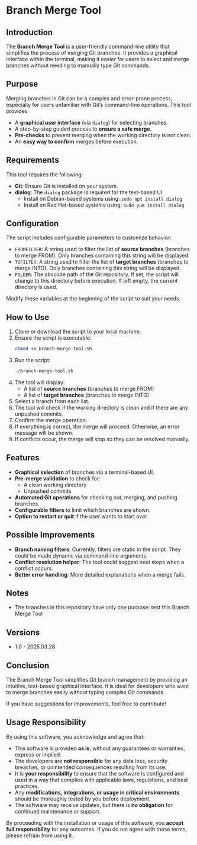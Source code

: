 # Branch Merge Tool

## Introduction
The **Branch Merge Tool** is a user-friendly command-line utility that simplifies the process of merging Git branches. It provides a graphical interface within the terminal, making it easier for users to select and merge branches without needing to manually type Git commands.

## Purpose
Merging branches in Git can be a complex and error-prone process, especially for users unfamiliar with Git’s command-line operations. This tool provides:
- A **graphical user interface** (via `dialog`) for selecting branches.
- A step-by-step guided process to **ensure a safe merge**.
- **Pre-checks** to prevent merging when the working directory is not clean.
- An **easy way to confirm** merges before execution.

## Requirements
This tool requires the following:
- **Git**: Ensure Git is installed on your system.
- **dialog**: The `dialog` package is required for the text-based UI.
  - Install on Debian-based systems using: `sudo apt install dialog`
  - Install on Red Hat-based systems using: `sudo yum install dialog`

## Configuration
The script includes configurable parameters to customize behavior:

- `FROMFILTER`: A string used to filter the list of **source branches** (branches to merge FROM). Only branches containing this string will be displayed.
- `TOFILTER`: A string used to filter the list of **target branches** (branches to merge INTO). Only branches containing this string will be displayed.
- `FOLDER`: The absolute path of the Git repository. If set, the script will change to this directory before execution. If left empty, the current directory is used.

Modify these variables at the beginning of the script to suit your needs.

## How to Use
1. Clone or download the script to your local machine.
2. Ensure the script is executable:
   ```bash
   chmod +x branch-merge-tool.sh
   ```
3. Run the script:
   ```bash
   ./branch-merge-tool.sh
   ```
4. The tool will display:
   - A list of **source branches** (branches to merge FROM)
   - A list of **target branches** (branches to merge INTO)
5. Select a branch from each list.
6. The tool will check if the working directory is clean and if there are any unpushed commits.
7. Confirm the merge operation.
8. If everything is correct, the merge will proceed. Otherwise, an error message will be shown.
9. If conflicts occur, the merge will stop so they can be resolved manually.

## Features
- **Graphical selection** of branches via a terminal-based UI.
- **Pre-merge validation** to check for:
  - A clean working directory
  - Unpushed commits
- **Automated Git operations** for checking out, merging, and pushing branches.
- **Configurable filters** to limit which branches are shown.
- **Option to restart or quit** if the user wants to start over.

## Possible Improvements
- **Branch naming filters**: Currently, filters are static in the script. They could be made dynamic via command-line arguments.
- **Conflict resolution helper**: The tool could suggest next steps when a conflict occurs.
- **Better error handling**: More detailed explanations when a merge fails.

## Notes
- The branches in this repository have only one purpose: test this Branch Merge Tool

## Versions
- 1.0 - 2025.03.28

## Conclusion
The Branch Merge Tool simplifies Git branch management by providing an intuitive, text-based graphical interface. It is ideal for developers who want to merge branches easily without typing complex Git commands.

If you have suggestions for improvements, feel free to contribute!

## Usage Responsibility

By using this software, you acknowledge and agree that:

- This software is provided **as is**, without any guarantees or warranties, express or implied.
- The developers are **not responsible** for any data loss, security breaches, or unintended consequences resulting from its use.
- It is **your responsibility** to ensure that the software is configured and used in a way that complies with applicable laws, regulations, and best practices.
- Any **modifications, integrations, or usage in critical environments** should be thoroughly tested by you before deployment.
- The software may receive updates, but there is **no obligation** for continued maintenance or support.

By proceeding with the installation or usage of this software, you **accept full responsibility** for any outcomes. If you do not agree with these terms, please refrain from using it.


